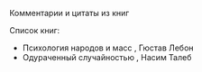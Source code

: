 Комментарии и цитаты из книг 

Список книг:
- Психология народов и масс  , Гюстав Лебон 
- Одураченный случайностью , Насим Талеб
